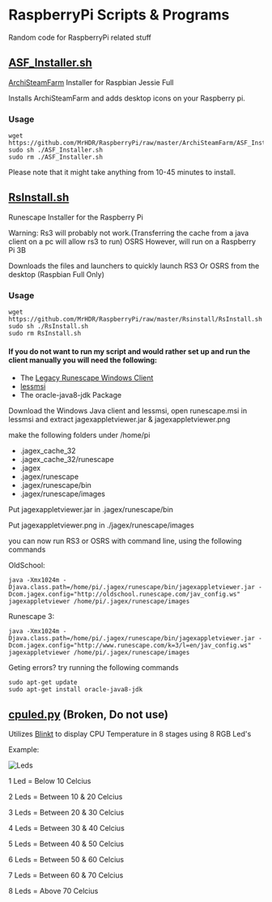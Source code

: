 # RaspberryPi Scripts & Programs
Random code for RaspberryPi related stuff

## [ASF_Installer.sh](https://github.com/MrHDR/RaspberryPi/raw/master/ArchiSteamFarm/ASF_Installer.sh)
[ArchiSteamFarm](https://github.com/JustArchi/ArchiSteamFarm) Installer for Raspbian Jessie Full

Installs ArchiSteamFarm and adds desktop icons on your Raspberry pi.

### Usage
```
wget https://github.com/MrHDR/RaspberryPi/raw/master/ArchiSteamFarm/ASF_Installer.sh
sudo sh ./ASF_Installer.sh
sudo rm ./ASF_Installer.sh
```

Please note that it might take anything from 10-45 minutes to install.

## [RsInstall.sh](https://github.com/MrHDR/RaspberryPi/raw/master/Rsinstall/RsInstall.sh)
Runescape Installer for the Raspberry Pi

Warning: Rs3 will probably not work.(Transferring the cache from a java client on a pc will allow rs3 to run) OSRS However, will run on a Raspberry Pi 3B

Downloads the files and launchers to quickly launch RS3 Or OSRS from the desktop (Raspbian Full Only)

### Usage
```
wget https://github.com/MrHDR/RaspberryPi/raw/master/Rsinstall/RsInstall.sh
sudo sh ./RsInstall.sh
sudo rm RsInstall.sh
```
#### If you do not want to run my script and would rather set up and run the client manually you will need the following:

- The [Legacy Runescape Windows Client](http://www.runescape.com/downloads/runescape.msi?13042016)
- [lessmsi](https://github.com/activescott/lessmsi)
- The oracle-java8-jdk Package

Download the Windows Java client and lessmsi, open runescape.msi in lessmsi and extract jagexappletviewer.jar & jagexappletviewer.png

make the following folders under /home/pi

- .jagex_cache_32
- .jagex_cache_32/runescape
- .jagex
- .jagex/runescape
- .jagex/runescape/bin
- .jagex/runescape/images

Put jagexappletviewer.jar in .jagex/runescape/bin

Put jagexappletviewer.png in ./jagex/runescape/images

you can now run RS3 or OSRS with command line, using the following commands

OldSchool:
```
java -Xmx1024m -Djava.class.path=/home/pi/.jagex/runescape/bin/jagexappletviewer.jar -Dcom.jagex.config="http://oldschool.runescape.com/jav_config.ws" jagexappletviewer /home/pi/.jagex/runescape/images
```

Runescape 3:
```
java -Xmx1024m -Djava.class.path=/home/pi/.jagex/runescape/bin/jagexappletviewer.jar -Dcom.jagex.config="http://www.runescape.com/k=3/l=en/jav_config.ws" jagexappletviewer /home/pi/.jagex/runescape/images
```

Geting errors? try running the following commands
```
sudo apt-get update
sudo apt-get install oracle-java8-jdk
```
## [cpuled.py](https://github.com/MrHDR/RaspberryPi/raw/master/Blinkt/cpuled.py) (Broken, Do not use)
Utilizes [Blinkt](https://thepihut.com/products/blinkt) to display CPU Temperature in 8 stages using 8 RGB Led's

Example:

![Leds](http://i.imgur.com/GHo3ujM.png)


1 Led = Below 10 Celcius

2 Leds = Between 10 & 20 Celcius

3 Leds = Between 20 & 30 Celcius

4 Leds = Between 30 & 40 Celcius

5 Leds = Between 40 & 50 Celcius

6 Leds = Between 50 & 60 Celcius

7 Leds = Between 60 & 70 Celcius

8 Leds = Above 70 Celcius
